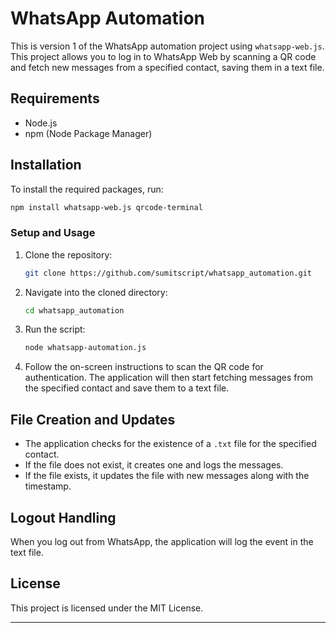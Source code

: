 # WhatsApp Automation

This is version 1 of the WhatsApp automation project using `whatsapp-web.js`. This project allows you to log in to WhatsApp Web by scanning a QR code and fetch new messages from a specified contact, saving them in a text file.

## Requirements

- Node.js
- npm (Node Package Manager)

## Installation

To install the required packages, run:

```bash
npm install whatsapp-web.js qrcode-terminal
```

### Setup and Usage

1. Clone the repository:

    ```bash
    git clone https://github.com/sumitscript/whatsapp_automation.git
    ```

2. Navigate into the cloned directory:

    ```bash
    cd whatsapp_automation
    ```

3. Run the script:

    ```bash
    node whatsapp-automation.js
    ```

4. Follow the on-screen instructions to scan the QR code for authentication. The application will then start fetching messages from the specified contact and save them to a text file.

## File Creation and Updates

- The application checks for the existence of a `.txt` file for the specified contact.
- If the file does not exist, it creates one and logs the messages.
- If the file exists, it updates the file with new messages along with the timestamp.

## Logout Handling

When you log out from WhatsApp, the application will log the event in the text file.

## License

This project is licensed under the MIT License.

---

